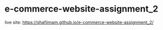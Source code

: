 # e-commerce-website-assignment_2

live site: https://shafiimam.github.io/e-commerce-website-assignment_2/
